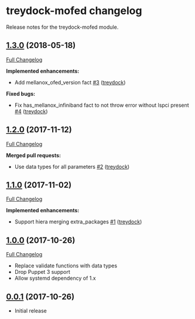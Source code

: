 # treydock-mofed changelog

Release notes for the treydock-mofed module.

## [1.3.0](https://github.com/treydock/puppet-module-mofed/tree/1.3.0) (2018-05-18)
[Full Changelog](https://github.com/treydock/puppet-module-mofed/compare/1.2.0...1.3.0)

**Implemented enhancements:**

- Add mellanox\_ofed\_version fact [\#3](https://github.com/treydock/puppet-module-mofed/pull/3) ([treydock](https://github.com/treydock))

**Fixed bugs:**

- Fix has\_mellanox\_infiniband fact to not throw error without lspci present [\#4](https://github.com/treydock/puppet-module-mofed/pull/4) ([treydock](https://github.com/treydock))

## [1.2.0](https://github.com/treydock/puppet-module-mofed/tree/1.2.0) (2017-11-12)
[Full Changelog](https://github.com/treydock/puppet-module-mofed/compare/1.1.0...1.2.0)

**Merged pull requests:**

- Use data types for all parameters [\#2](https://github.com/treydock/puppet-module-mofed/pull/2) ([treydock](https://github.com/treydock))

## [1.1.0](https://github.com/treydock/puppet-module-mofed/tree/1.1.0) (2017-11-02)
[Full Changelog](https://github.com/treydock/puppet-module-mofed/compare/1.0.0...1.1.0)

**Implemented enhancements:**

- Support hiera merging extra\_packages [\#1](https://github.com/treydock/puppet-module-mofed/pull/1) ([treydock](https://github.com/treydock))

## [1.0.0](https://github.com/treydock/puppet-module-mofed/tree/1.0.0) (2017-10-26)
[Full Changelog](https://github.com/treydock/puppet-module-mofed/compare/0.0.1...1.0.0)

- Replace validate functions with data types
- Drop Puppet 3 support
- Allow systemd dependency of 1.x

## [0.0.1](https://github.com/treydock/puppet-module-mofed/tree/0.0.1) (2017-10-26)

- Initial release
